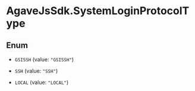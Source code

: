 # AgaveJsSdk.SystemLoginProtocolType

## Enum


* `GSISSH` (value: `"GSISSH"`)

* `SSH` (value: `"SSH"`)

* `LOCAL` (value: `"LOCAL"`)


